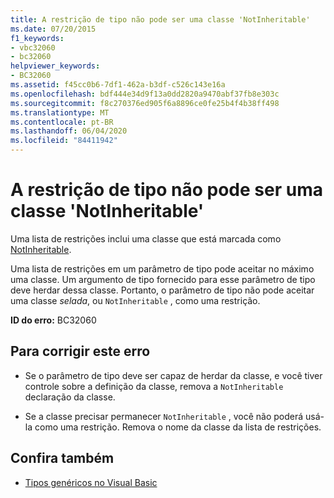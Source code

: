 ```yaml
---
title: A restrição de tipo não pode ser uma classe 'NotInheritable'
ms.date: 07/20/2015
f1_keywords:
- vbc32060
- bc32060
helpviewer_keywords:
- BC32060
ms.assetid: f45cc0b6-7df1-462a-b3df-c526c143e16a
ms.openlocfilehash: bdf444e34d9f13a0dd2820a9470abf37fb8e303c
ms.sourcegitcommit: f8c270376ed905f6a8896ce0fe25b4f4b38ff498
ms.translationtype: MT
ms.contentlocale: pt-BR
ms.lasthandoff: 06/04/2020
ms.locfileid: "84411942"
---
```

# <a name="type-constraint-cannot-be-a-notinheritable-class"></a>A restrição de tipo não pode ser uma classe 'NotInheritable'
Uma lista de restrições inclui uma classe que está marcada como [NotInheritable](../language-reference/modifiers/notinheritable.md).  
  
 Uma lista de restrições em um parâmetro de tipo pode aceitar no máximo uma classe. Um argumento de tipo fornecido para esse parâmetro de tipo deve herdar dessa classe. Portanto, o parâmetro de tipo não pode aceitar uma classe *selada*, ou `NotInheritable` , como uma restrição.  
  
 **ID do erro:** BC32060  
  
## <a name="to-correct-this-error"></a>Para corrigir este erro  
  
- Se o parâmetro de tipo deve ser capaz de herdar da classe, e você tiver controle sobre a definição da classe, remova a `NotInheritable` declaração da classe.  
  
- Se a classe precisar permanecer `NotInheritable` , você não poderá usá-la como uma restrição. Remova o nome da classe da lista de restrições.  
  
## <a name="see-also"></a>Confira também

- [Tipos genéricos no Visual Basic](../programming-guide/language-features/data-types/generic-types.md)
